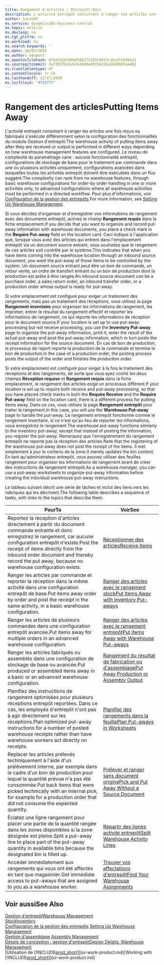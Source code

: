 ```yaml
---
title: Rangement d'articles | Microsoft Docs
description: L'activité entrepôt consistant à ranger les articles une fois reçus ou fabriqués s'exécute différemment selon la configuration des fonctionnalités du module Gestion d'entrepôt.
author: SorenGP
ms.service: dynamics365-business-central
ms.topic: article
ms.devlang: na
ms.tgt_pltfrm: na
ms.workload: na
ms.search.keywords: ''
ms.date: 10/01/2020
ms.author: edupont
ms.openlocfilehash: 6fbd192b5999d566271163c9653c3bcdfe0dbba1
ms.sourcegitcommit: 2e7307fbe1eb3b34d0ad9356226a19409054a402
ms.translationtype: HT
ms.contentlocale: fr-CA
ms.lasthandoff: 12/17/2020
ms.locfileid: "4755777"
---
```

# <a name="putting-items-away"></a><span data-ttu-id="b1155-103">Rangement des articles</span><span class="sxs-lookup"><span data-stu-id="b1155-103">Putting Items Away</span></span>
<span data-ttu-id="b1155-104">L'activité entrepôt consistant à ranger les articles une fois reçus ou fabriqués s'exécute différemment selon la configuration des fonctionnalités du module Gestion d'entrepôt.</span><span class="sxs-lookup"><span data-stu-id="b1155-104">The warehouse activity of putting items away after they are received or output is performed in different ways depending on how warehouse management features are configured.</span></span> <span data-ttu-id="b1155-105">Le niveau de complexité du paramétrage varie : aucune fonctionnalité entrepôt, configurations de stockage de base pour le traitement par commande dans une ou plusieurs activités uniquement, configurations avancées dans lesquelles toutes les activités entrepôt doivent être exécutées dans un flux suggéré.</span><span class="sxs-lookup"><span data-stu-id="b1155-105">The complexity can rank from no warehouse features, through basic warehouse configurations for order-by order handling in one or more activities only, to advanced configurations where all warehouse activities must be performed in a directed workflow.</span></span> <span data-ttu-id="b1155-106">Pour plus d'informations, voir [Configuration de la gestion des entrepôts](warehouse-setup-warehouse.md).</span><span class="sxs-lookup"><span data-stu-id="b1155-106">For more information, see [Setting Up Warehouse Management](warehouse-setup-warehouse.md).</span></span>

<span data-ttu-id="b1155-107">Si vous décidez d'organiser et d'enregistrer vos informations de rangement avec des documents entrepôt, activez le champ **Rangement requis** dans la fiche emplacement.</span><span class="sxs-lookup"><span data-stu-id="b1155-107">If you decide that you want to organize and record put-away information with warehouse documents, you place a check mark in the **Require Put-away** field on the location card.</span></span> <span data-ttu-id="b1155-108">Ceci indique à l'application que, lorsque vous avez des articles qui entrent dans l'emplacement entrepôt via un document source entrant, vous souhaitez que le rangement de ces articles soit contrôlé par le système.</span><span class="sxs-lookup"><span data-stu-id="b1155-108">This indicates that when you have items coming into the warehouse location through an inbound source document, you want the put-away of those items to be controlled by the system.</span></span> <span data-ttu-id="b1155-109">Un document source entrant peut être un bon de commande, un retour vente, un ordre de transfert entrant ou un bon de production dont la production est prête à être rangée.</span><span class="sxs-lookup"><span data-stu-id="b1155-109">An inbound source document can be a purchase order, a sales return order, an inbound transfer order, or a production order whose output is ready for put-away.</span></span>  

<span data-ttu-id="b1155-110">Si votre emplacement est configuré pour exiger un traitement des rangements, mais pas un traitement des réceptions, vous utilisez la page **Rangement inventaire** pour organiser les informations de rangement, les imprimer, entrer le résultat du rangement effectif et reporter les informations de rangement, ce qui reporte les informations de réception pour le document source.</span><span class="sxs-lookup"><span data-stu-id="b1155-110">If your location is set up to use put-away processing but not receive processing, you use the **Inventory Put-away** page to organize the put-away information, print it, enter the result of the actual put-away and post the put-away information, which in turn posts the receipt information for the source document.</span></span> <span data-ttu-id="b1155-111">En cas de bon de production, le processus de report reporte la production de la commande et termine le bon de production.</span><span class="sxs-lookup"><span data-stu-id="b1155-111">In the case of a production order, the posting process posts the output of the order and finishes the production order.</span></span>

<span data-ttu-id="b1155-112">Si votre emplacement est configuré pour exiger à la fois le traitement des réceptions et des rangements, de sorte que vous ayez coché les deux champs **Réception requise** et **Rangement requis** dans la fiche emplacement, le rangement des articles exige un processus différent.</span><span class="sxs-lookup"><span data-stu-id="b1155-112">If your location is set up to require both receive and put-away processing, so that you have placed check marks in both the **Require Receive** and the **Require Put-away** field on the location card, there is a different process for putting items away.</span></span> <span data-ttu-id="b1155-113">Dans ce cas, vous utilisez la page **Rangement entrepôt** pour traiter le rangement.</span><span class="sxs-lookup"><span data-stu-id="b1155-113">In this case, you will use the **Warehouse Put-away** page to handle the put-away.</span></span> <span data-ttu-id="b1155-114">Le rangement entrepôt fonctionne comme le rangement inventaire, si ce n'est qu'au lieu de reporter les informations, vous enregistrez le rangement.</span><span class="sxs-lookup"><span data-stu-id="b1155-114">The warehouse put-away functions similarly to the inventory put-away, except that instead of posting the information, you register the put-away.</span></span> <span data-ttu-id="b1155-115">Remarquez que l'enregistrement du rangement entrepôt ne reporte pas la réception des articles.</span><span class="sxs-lookup"><span data-stu-id="b1155-115">Note that the registering of the warehouse put-away does not post the receipt of the items.</span></span> <span data-ttu-id="b1155-116">Il met simplement à jour le contenu de la zone.</span><span class="sxs-lookup"><span data-stu-id="b1155-116">It merely updates the bin content.</span></span> <span data-ttu-id="b1155-117">En tant qu'administrateur entrepôt, vous pouvez utiliser des feuilles rangement pour organiser les informations de rangement avant de créer des instructions de rangement entrepôt.</span><span class="sxs-lookup"><span data-stu-id="b1155-117">As a warehouse manager, you can use a put-away worksheets to organize put-away information before creating the individual warehouse put-away instructions.</span></span>

<span data-ttu-id="b1155-118">Le tableau suivant décrit une série de tâches et inclut des liens vers les rubriques qui les décrivent.</span><span class="sxs-lookup"><span data-stu-id="b1155-118">The following table describes a sequence of tasks, with links to the topics that describe them.</span></span>   

|<span data-ttu-id="b1155-119">**Pour**</span><span class="sxs-lookup"><span data-stu-id="b1155-119">**To**</span></span>|<span data-ttu-id="b1155-120">**Voir**</span><span class="sxs-lookup"><span data-stu-id="b1155-120">**See**</span></span>|  
|------------|-------------|  
|<span data-ttu-id="b1155-121">Reportez la réception d'articles directement à partir du document commande entrante et donc enregistrez le rangement, car aucune configuration entrepôt n'existe.</span><span class="sxs-lookup"><span data-stu-id="b1155-121">Post the receipt of items directly from the inbound order document and thereby record the put away, because no warehouse configuration exists.</span></span>|[<span data-ttu-id="b1155-122">Réceptionner des articles</span><span class="sxs-lookup"><span data-stu-id="b1155-122">Receive Items</span></span>](warehouse-how-receive-items.md)|  
|<span data-ttu-id="b1155-123">Ranger les articles par commande et reporter la réception dans la même activité dans une configuration entrepôt de base.</span><span class="sxs-lookup"><span data-stu-id="b1155-123">Put items away order by order and post the receipt in the same activity, in a basic warehouse configuration.</span></span>|[<span data-ttu-id="b1155-124">Ranger des articles avec le rangement stock</span><span class="sxs-lookup"><span data-stu-id="b1155-124">Put Items Away with Inventory Put-aways</span></span>](warehouse-how-to-put-items-away-with-inventory-put-aways.md)|  
|<span data-ttu-id="b1155-125">Ranger les articles de plusieurs commandes dans une configuration entrepôt avancée.</span><span class="sxs-lookup"><span data-stu-id="b1155-125">Put items away for multiple orders in an advanced warehouse configuration.</span></span>|[<span data-ttu-id="b1155-126">Ranger des articles avec le rangement entrepôt</span><span class="sxs-lookup"><span data-stu-id="b1155-126">Put Items Away with Warehouse Put-aways</span></span>](warehouse-how-to-put-items-away-with-warehouse-put-aways.md)|  
|<span data-ttu-id="b1155-127">Ranger les articles fabriqués ou assemblés dans une configuration de stockage de base ou avancée.</span><span class="sxs-lookup"><span data-stu-id="b1155-127">Put produced or assembled items away in a basic or an advanced warehouse configuration.</span></span>|[<span data-ttu-id="b1155-128">Rangement du résultat de fabrication ou d'assemblage</span><span class="sxs-lookup"><span data-stu-id="b1155-128">Put Away Production or Assembly Output</span></span>](warehouse-how-to-put-away-production-output.md)|
|<span data-ttu-id="b1155-129">Planifiez des instructions de rangement optimisées pour plusieurs réceptions entrepôt reportées. Dans ce cas, les employés d'entrepôt n'ont pas à agir directement sur les réceptions.</span><span class="sxs-lookup"><span data-stu-id="b1155-129">Plan optimized put-away instructions for a number of posted warehouse receipts rather than have warehouse workers act directly on receipts.</span></span>|[<span data-ttu-id="b1155-130">Planifier des rangements dans la feuille</span><span class="sxs-lookup"><span data-stu-id="b1155-130">Plan Put-aways in Worksheets</span></span>](warehouse-how-to-plan-put-aways-in-worksheets.md)|  
|<span data-ttu-id="b1155-131">Replacer les articles prélevés techniquement à l'aide d'un prélèvement interne, par exemple dans le cadre d'un bon de production pour lequel la quantité prévue n'a pas été consommée.</span><span class="sxs-lookup"><span data-stu-id="b1155-131">Put back items that were picked technically with an internal pick, for example for a production order that did not consume the expected quantity.</span></span>|[<span data-ttu-id="b1155-132">Prélever et ranger sans document origine</span><span class="sxs-lookup"><span data-stu-id="b1155-132">Pick and Put Away Without a Source Document</span></span>](warehouse-how-to-create-put-aways-from-internal-put-aways.md)|
|<span data-ttu-id="b1155-133">Éclatez une ligne rangement pour placer une partie de la quantité rangée dans les zones disponibles si la zone désignée est pleine.</span><span class="sxs-lookup"><span data-stu-id="b1155-133">Split a put-away line to place part of the put-away quantity in available bins because the designated bin is filled up.</span></span>|[<span data-ttu-id="b1155-134">Répartir des lignes activité entrepôt</span><span class="sxs-lookup"><span data-stu-id="b1155-134">Split Warehouse Activity Lines</span></span>](warehouse-how-to-split-warehouse-activity-lines.md)|
|<span data-ttu-id="b1155-135">Accéder immédiatement aux rangements qui vous ont été affectés en tant que magasinier.</span><span class="sxs-lookup"><span data-stu-id="b1155-135">Get immediate access to put-aways that are assigned to you as a warehouse worker.</span></span>|[<span data-ttu-id="b1155-136">Trouver vos affectations d'entrepôt</span><span class="sxs-lookup"><span data-stu-id="b1155-136">Find Your Warehouse Assignments</span></span>](warehouse-how-to-find-your-warehouse-assignments.md)|    

## <a name="see-also"></a><span data-ttu-id="b1155-137">Voir aussi</span><span class="sxs-lookup"><span data-stu-id="b1155-137">See Also</span></span>  
[<span data-ttu-id="b1155-138">Gestion d'entrepôt</span><span class="sxs-lookup"><span data-stu-id="b1155-138">Warehouse Management</span></span>](warehouse-manage-warehouse.md)  
[<span data-ttu-id="b1155-139">Stock</span><span class="sxs-lookup"><span data-stu-id="b1155-139">Inventory</span></span>](inventory-manage-inventory.md)  
<span data-ttu-id="b1155-140">[Configuration de la gestion des entrepôts](warehouse-setup-warehouse.md)   </span><span class="sxs-lookup"><span data-stu-id="b1155-140">[Setting Up Warehouse Management](warehouse-setup-warehouse.md)   </span></span>  
<span data-ttu-id="b1155-141">[Gestion d'assemblage](assembly-assemble-items.md)  </span><span class="sxs-lookup"><span data-stu-id="b1155-141">[Assembly Management](assembly-assemble-items.md)  </span></span>  
[<span data-ttu-id="b1155-142">Détails de conception : gestion d'entrepôt</span><span class="sxs-lookup"><span data-stu-id="b1155-142">Design Details: Warehouse Management</span></span>](design-details-warehouse-management.md)  
<span data-ttu-id="b1155-143">[Utilisation de [!INCLUDE[prod_short](includes/prod_short.md)]](ui-work-product.md)</span><span class="sxs-lookup"><span data-stu-id="b1155-143">[Working with [!INCLUDE[prod_short](includes/prod_short.md)]](ui-work-product.md)</span></span>  
